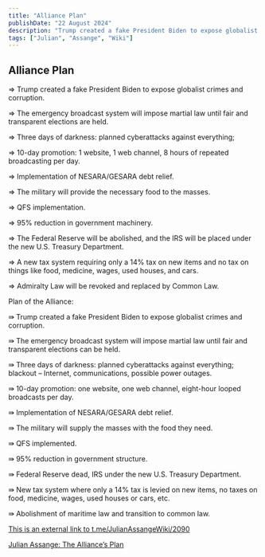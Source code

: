 ```yaml
---
title: "Alliance Plan"
publishDate: "22 August 2024"
description: "Trump created a fake President Biden to expose globalist crimes and corruption"
tags: ["Julian", "Assange", "Wiki"]
---
```


## Alliance Plan

⇒ Trump created a fake President Biden to expose globalist crimes and corruption.

⇒ The emergency broadcast system will impose martial law until fair and transparent elections are held.

⇒ Three days of darkness: planned cyberattacks against everything;

⇒ 10-day promotion: 1 website, 1 web channel, 8 hours of repeated broadcasting per day.

⇒ Implementation of NESARA/GESARA debt relief.

⇒ The military will provide the necessary food to the masses.

⇒ QFS implementation.

⇒ 95% reduction in government machinery.

⇒ The Federal Reserve will be abolished, and the IRS will be placed under the new U.S. Treasury Department.

⇒ A new tax system requiring only a 14% tax on new items and no tax on things like food, medicine, wages, used houses, and cars.

⇒ Admiralty Law will be revoked and replaced by Common Law.

Plan of the Alliance:

⇛ Trump created a fake President Biden to expose globalist crimes and corruption.

⇛ The emergency broadcast system will impose martial law until fair and transparent elections can be held.

⇛ Three days of darkness: planned cyberattacks against everything; blackout – Internet, communications, possible power outages.

⇛ 10-day promotion: one website, one web channel, eight-hour looped broadcasts per day.

⇛ Implementation of NESARA/GESARA debt relief.

⇛ The military will supply the masses with the food they need.

⇛ QFS implemented.

⇛ 95% reduction in government structure.

⇛ Federal Reserve dead, IRS under the new U.S. Treasury Department.

⇛ New tax system where only a 14% tax is levied on new items, no taxes on food, medicine, wages, used houses or cars, etc.

⇛ Abolishment of maritime law and transition to common law.

[This is an external link to t.me/JulianAssangeWiki/2090](https://t.me/JulianAssangeWiki/2090)

[Julian Assange: The Alliance’s Plan](https://operationdisclosureofficial.com/2024/08/22/julian-assange-the-alliances-plan/)
